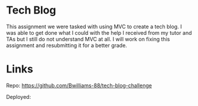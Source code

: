 # Tech Blog

This assignment we were tasked with using MVC to create a tech blog. I was able to get done what I could with the help I received from my tutor and TAs but I still do not understand MVC at all. I will work on fixing this assignment and resubmitting it for a better grade.

# Links

Repo: https://github.com/Bwilliams-88/tech-blog-challenge

Deployed:
